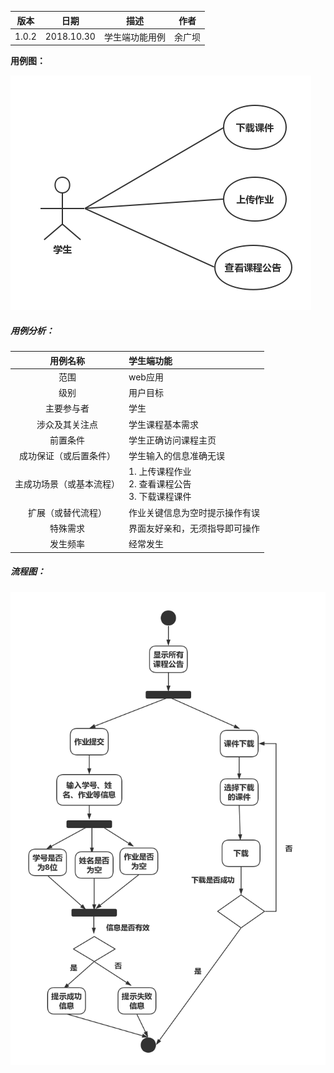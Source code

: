 | 版本  | 日期       | 描述            | 作者   |
| ----- | ---------- | --------------- | ------ |
| 1.0.2 | 2018.10.30 | 学生端功能用例 | 余广坝 |

**用例图：**

![学生端功能用例图](img_use_case/student.png)


##### 用例分析：

|     用例名称     | 学生端功能                                 |
| :----------: | :--------------------------------------- |
|      范围      | web应用                                    |
|      级别      | 用户目标                                     |
|    主要参与者     | 学生                                 |
|   涉众及其关注点    |学生课程基本需求           |
|     前置条件     | 学生正确访问课程主页                  |
| 成功保证（或后置条件）  | 学生输入的信息准确无误                    |
| 主成功场景（或基本流程） | 1. 上传课程作业 <br>2. 查看课程公告 <br>3. 下载课程课件 |
|  扩展（或替代流程）   | 作业关键信息为空时提示操作有误  |
|     特殊需求     |	界面友好亲和，无须指导即可操作                      |
|     发生频率     | 经常发生                                   |




##### 流程图：

![学生端功能流程图](img_activity/student.png)
